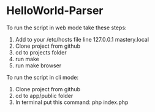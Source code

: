 # HelloWorld-Parser

To run the script in web mode take these steps:
1. Add to your /etc/hosts file line 127.0.0.1    mastery.local
2. Clone project from github
3. cd to projects folder
4. run make
5. run make browser 

To run the script in cli mode:
1. Clone project from github
2. cd to app/public folder
3. In terminal put this command: php index.php

